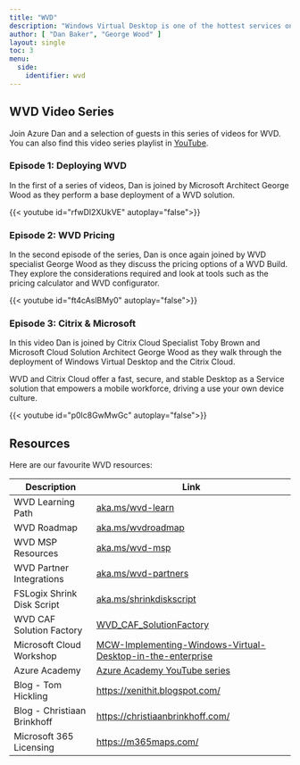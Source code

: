```yaml
---
title: "WVD"
description: "Windows Virtual Desktop is one of the hottest services on Azure right now. Here is a great video series and links to our favourite resources."
author: [ "Dan Baker", "George Wood" ]
layout: single
toc: 3
menu:
  side:
    identifier: wvd
---
```


## WVD Video Series

Join Azure Dan and a selection of guests in this series of videos for WVD. You can also find this video series playlist in [YouTube](https://www.youtube.com/playlist?list=PLLL3xanlJJjlXtWHE0xOduEHlJHoqmEza).

### Episode 1: Deploying WVD

In the first of a series of videos, Dan is joined by Microsoft Architect George Wood as they perform a base deployment of a WVD solution.

{{< youtube id="rfwDl2XUkVE" autoplay="false">}}

### Episode 2: WVD Pricing

In the second episode of the series, Dan is once again joined by WVD specialist George Wood as they discuss the pricing options of a WVD Build. They explore the considerations required and look at tools such as the pricing calculator and WVD configurator.

{{< youtube id="ft4cAslBMy0" autoplay="false">}}

### Episode 3: Citrix & Microsoft

In this video Dan is joined by Citrix Cloud Specialist Toby Brown and Microsoft Cloud Solution Architect George Wood as they walk through the deployment of Windows Virtual Desktop and the Citrix Cloud.

WVD and Citrix Cloud offer a fast, secure, and stable Desktop as a Service solution that empowers a mobile workforce, driving a use your own device culture.

{{< youtube id="p0lc8GwMwGc" autoplay="false">}}

## Resources

Here are our favourite WVD resources:

| **Description** | **Link** |
|---|---|
| WVD Learning Path | [aka.ms/wvd-learn](https://aka.ms/wvd-learn) |
| WVD Roadmap | [aka.ms/wvdroadmap](https://aka.ms/wvdroadmap) |
| WVD MSP Resources | [aka.ms/wvd-msp](https://aka.ms/wvd-msp) |
| WVD Partner Integrations | [aka.ms/wvd-partners](https://aka.ms/wvd-partners) |
| FSLogix Shrink Disk Script | [aka.ms/shrinkdiskscript](https://aka.ms/shrinkdiskscript) |
| WVD CAF Solution Factory | [WVD_CAF_SolutionFactory](https://github.com/Azure/WVD_CAF_SolutionFactory) |
| Microsoft Cloud Workshop | [MCW-Implementing-Windows-Virtual-Desktop-in-the-enterprise](https://github.com/microsoft/MCW-Implementing-Windows-Virtual-Desktop-in-the-enterprise) |
| Azure Academy | [Azure Academy YouTube series](https://www.youtube.com/playlist?list=PL-V4YVm6AmwXGvQ46W8mHkpvm6S5IIitK) |
| Blog - Tom Hickling | <https://xenithit.blogspot.com/> |
| Blog - Christiaan Brinkhoff | <https://christiaanbrinkhoff.com/> |
| Microsoft 365 Licensing | <https://m365maps.com/> |
